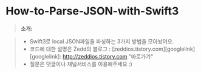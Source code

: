 # How-to-Parse-JSON-with-Swift3
> **소개:**

>- Swift3로 local JSON파일을 파싱하는 3가지 방법을 모아놨어요.
>- 코드에 대한 설명은 Zedd의 블로그 : [zeddios.tistory.com][googlelink]
[googlelink]: http://zeddios.tistory.com "바로가기"
>- 질문은 댓글이나 채널서비스를 이용해주세요 :)
